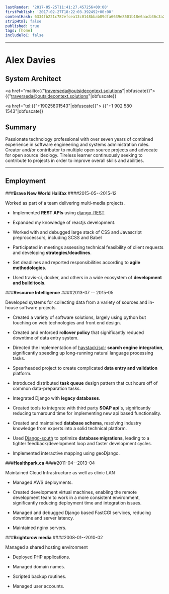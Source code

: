 ```yaml
lastRender: '2017-05-25T11:41:27.457256+00:00'
firstPublish: '2017-02-27T18:22:03.392492+00:00'
contentHash: 6334fb221c782efcea13c0148bbab89dfa6639e8501b18e6aacb36c3a2160d21
stripHtml: false
published: true
tags: [home]
includeToC: false

```
---

# Alex Davies
## System Architect
<a href="mailto:{{"traverseda@outsidecontext.solutions"|obfuscate}}">
{{"traverseda@outsidecontext.solutions"|obfuscate}}</a>

<a href="tel:{{"+19025801543"|obfuscate}}">
{{"+1 902 580 1543"|obfuscate}}</a>

## Summary

Passionate technology professional with over seven years of combined
experience in software engineering and systems administration roles. Creator
and/or contributor to multiple open source projects and advocate for open
source ideology. Tireless learner continuously seeking to contribute to
projects in order to improve overall skills and abilities.

---

## Employment

###**Brave New World Halifax**
####2015-05--2015-12 

Worked as part of a team delivering multi-media projects.

  * Implemented **REST APIs** using [django-REST](http://www.django-rest-framework.org/).

  * Expanded my knowledge of reactjs development.

  * Worked with and debugged large stack of CSS and Javascript preproccessors, including SCSS and Babel

  * Participated in meetings assessing technical feasibility of client requests and developing **strategies/deadlines**.

  * Set deadlines and reported responsibilities according to **agile methodologies**.

  * Used travis-ci, docker, and others in a wide ecosystem of **development and build tools.**

###**Resource Intelligence**
####2013-07 -- 2015-05 

Developed systems for collecting data from a variety of sources and in-house
software projects.

  * Created a variety of software solutions, largely using python but touching on web technologies and front end design.

  * Created and enforced **rollover policy** that significantly reduced downtime of data entry system.

  * Directed the implementation of [haystack/solr](http://haystacksearch.org/) **search engine integration**, significantly speeding up long-running natural language processing tasks.

  * Spearheaded project to create complicated **data entry and validation** platform.

  * Introduced distributed **task queue** design pattern that cut hours off of common data-preparation tasks.

  * Integrated Django with **legacy databases**.

  * Created tools to integrate with third party **SOAP api**'s, significantly reducing turnaround time for implementing new api based functionality.

  * Created and maintained **database schema**, resolving industry knowledge from experts into a solid technical platform.

  * Used [Django-south](http://south.aeracode.org/) to optimize **database migrations**, leading to a tighter feedback/development loop and faster development cycles.

  * Implemented interactive mapping using geoDjango.

###**Healthpark.ca**
####2011-04--2013-04 

Maintained Cloud Infrastructure as well as clinic LAN

  * Managed AWS deployments.

  * Created development virtual machines, enabling the remote development team to work in a more consistent environment, significantly reducing deployment time and integration issues.

  * Managed and debugged Django based FastCGI services, reducing downtime and server latency.

  * Maintained nginx servers.

###**Brightcrow media** 
####2008-01--2010-02 

Managed a shared hosting environment

  * Deployed PHP applications.

  * Managed domain names.

  * Scripted backup routines.

  * Managed user accounts.

